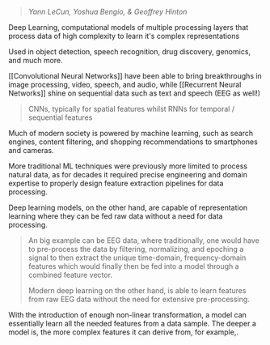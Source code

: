> *Yann LeCun, Yoshua Bengio, & Geoffrey Hinton*

Deep Learning, computational models of multiple processing layers that process data of high complexity to learn it's complex representations

Used in object detection, speech recognition, drug discovery, genomics, and much more.

[[Convolutional Neural Networks]] have been able to bring breakthroughs in image processing, video, speech, and audio, while [[Recurrent Neural Networks]] shine on sequential data such as text and speech (EEG as well!)

>CNNs, typically for spatial features whilst RNNs for temporal / sequential features

Much of modern society is powered by machine learning, such as search engines, content filtering, and shopping recommendations to smartphones and cameras.

More traditional ML techniques were previously more limited to process natural data, as for decades it required precise engineering and domain expertise to properly design feature extraction pipelines for data processing.

Deep learning models, on the other hand, are capable of representation learning where they can be fed raw data without a need for data processing.

> An big example can be EEG data, where traditionally, one would have to pre-process the data by filtering, normalizing, and epoching a signal to then extract the unique time-domain, frequency-domain features which would finally then be fed into a model through a combined feature vector.
> 
> Modern deep learning on the other hand, is able to learn features from raw EEG data without the need for extensive pre-processing.

With the introduction of enough non-linear transformation, a model can essentially learn all the needed features from a data sample. The deeper a model is, the more complex features it can derive from, for example,.